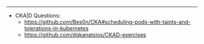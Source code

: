 





---
- CKA|D Questions:
  - https://github.com/Bes0n/CKA#scheduling-pods-with-taints-and-tolerations-in-kubernetes
  - https://github.com/dgkanatsios/CKAD-exercises